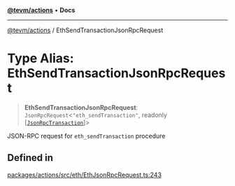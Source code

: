 [**@tevm/actions**](../README.md) • **Docs**

***

[@tevm/actions](../globals.md) / EthSendTransactionJsonRpcRequest

# Type Alias: EthSendTransactionJsonRpcRequest

> **EthSendTransactionJsonRpcRequest**: `JsonRpcRequest`\<`"eth_sendTransaction"`, readonly [[`JsonRpcTransaction`](JsonRpcTransaction.md)]\>

JSON-RPC request for `eth_sendTransaction` procedure

## Defined in

[packages/actions/src/eth/EthJsonRpcRequest.ts:243](https://github.com/evmts/tevm-monorepo/blob/main/packages/actions/src/eth/EthJsonRpcRequest.ts#L243)
